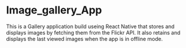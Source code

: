 # Image_gallery_App
This is a Gallery application build useing React Native that stores and displays images by fetching them from the Flickr API. It also retains and displays the last viewed images when the app is in offline mode.
